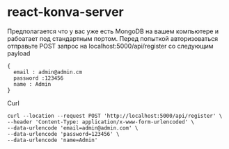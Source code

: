 # react-konva-server

Предполагается что у вас уже есть MongoDB на вашем компьютере и рабоатает под стандартным портом.
Перед попыткой авторизоваться отправьте POST запрос на localhost:5000/api/register со следующим payload
```
{
  email : admin@admin.cm
  password :123456
  name : Admin
} 
```

Curl
```
curl --location --request POST 'http://localhost:5000/api/register' \
--header 'Content-Type: application/x-www-form-urlencoded' \
--data-urlencode 'email=admin@admin.com' \
--data-urlencode 'password=123456' \
--data-urlencode 'name=Admin'
```
